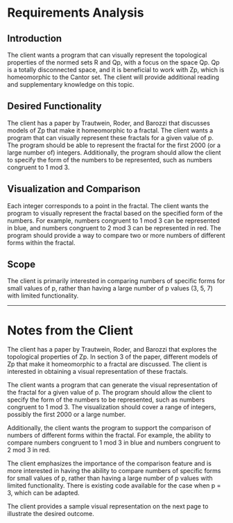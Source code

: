 # Requirements Analysis

## Introduction
The client wants a program that can visually represent the topological properties of the normed sets R and Qp, with a focus on the space Qp. Qp is a totally disconnected space, and it is beneficial to work with Zp, which is homeomorphic to the Cantor set. The client will provide additional reading and supplementary knowledge on this topic.

## Desired Functionality
The client has a paper by Trautwein, Roder, and Barozzi that discusses models of Zp that make it homeomorphic to a fractal. The client wants a program that can visually represent these fractals for a given value of p. The program should be able to represent the fractal for the first 2000 (or a large number of) integers. Additionally, the program should allow the client to specify the form of the numbers to be represented, such as numbers congruent to 1 mod 3.

## Visualization and Comparison
Each integer corresponds to a point in the fractal. The client wants the program to visually represent the fractal based on the specified form of the numbers. For example, numbers congruent to 1 mod 3 can be represented in blue, and numbers congruent to 2 mod 3 can be represented in red. The program should provide a way to compare two or more numbers of different forms within the fractal.

## Scope
The client is primarily interested in comparing numbers of specific forms for small values of p, rather than having a large number of p values (3, 5, 7) with limited functionality.

---

# Notes from the Client

The client has a paper by Trautwein, Roder, and Barozzi that explores the topological properties of Zp. In section 3 of the paper, different models of Zp that make it homeomorphic to a fractal are discussed. The client is interested in obtaining a visual representation of these fractals.

The client wants a program that can generate the visual representation of the fractal for a given value of p. The program should allow the client to specify the form of the numbers to be represented, such as numbers congruent to 1 mod 3. The visualization should cover a range of integers, possibly the first 2000 or a large number.

Additionally, the client wants the program to support the comparison of numbers of different forms within the fractal. For example, the ability to compare numbers congruent to 1 mod 3 in blue and numbers congruent to 2 mod 3 in red.

The client emphasizes the importance of the comparison feature and is more interested in having the ability to compare numbers of specific forms for small values of p, rather than having a large number of p values with limited functionality. There is existing code available for the case when p = 3, which can be adapted.

The client provides a sample visual representation on the next page to illustrate the desired outcome.
